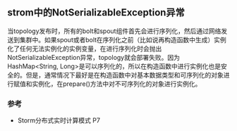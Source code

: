 ## strom中的NotSerializableException异常

当topology发布时，所有的bolt和spout组件首先会进行序列化，然后通过网络发送到集群中。如果spout或者bolt在序列化之前（比如说再构造函数中生成）实例化了任何无法实例化的实例变量，在进行序列化时会抛出NotSerializableException异常，topology就会部署失败。因为HashMap<String, Long>是可以序列化的，所以在构造函数中进行实例化也是安全的。但是，通常情况下最好是在构造函数中对基本数据类型和可序列化的对象进行赋值和实例化，在prepare()方法中对不可序列化的对象进行实例化。

### 参考

- Storm分布式实时计算模式 P7